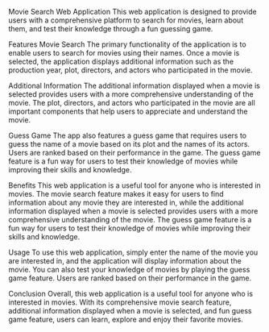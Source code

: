 
Movie Search Web Application
This web application is designed to provide users with a comprehensive platform to search for movies, learn about them, and test their knowledge through a fun guessing game.

Features
Movie Search
The primary functionality of the application is to enable users to search for movies using their names. Once a movie is selected, the application displays additional information such as the production year, plot, directors, and actors who participated in the movie.

Additional Information
The additional information displayed when a movie is selected provides users with a more comprehensive understanding of the movie. The plot, directors, and actors who participated in the movie are all important components that help users to appreciate and understand the movie.

Guess Game
The app also features a guess game that requires users to guess the name of a movie based on its plot and the names of its actors. Users are ranked based on their performance in the game. The guess game feature is a fun way for users to test their knowledge of movies while improving their skills and knowledge.

Benefits
This web application is a useful tool for anyone who is interested in movies. The movie search feature makes it easy for users to find information about any movie they are interested in, while the additional information displayed when a movie is selected provides users with a more comprehensive understanding of the movie. The guess game feature is a fun way for users to test their knowledge of movies while improving their skills and knowledge.

Usage
To use this web application, simply enter the name of the movie you are interested in, and the application will display information about the movie. You can also test your knowledge of movies by playing the guess game feature. Users are ranked based on their performance in the game.

Conclusion
Overall, this web application is a useful tool for anyone who is interested in movies. With its comprehensive movie search feature, additional information displayed when a movie is selected, and fun guess game feature, users can learn, explore and enjoy their favorite movies.
